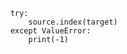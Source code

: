             
        try:
            source.index(target)
        except ValueError:
            print(-1)
        